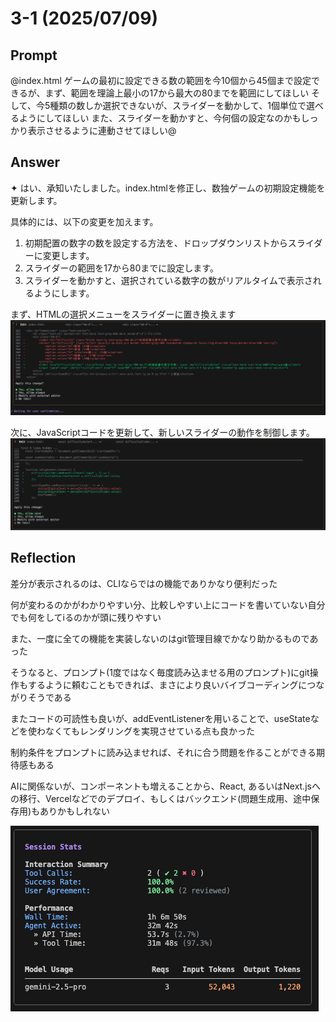 # 3-1 (2025/07/09)
## Prompt

@index.html
ゲームの最初に設定できる数の範囲を今10個から45個まで設定できるが、まず、範囲を理論上最小の17から最大の80までを範囲にしてほしい
そして、今5種類の数しか選択できないが、スライダーを動かして、1個単位で選べるようにしてほしい
また、スライダーを動かすと、今何個の設定なのかもしっかり表示させるように連動させてほしい@

## Answer
✦ はい、承知いたしました。index.htmlを修正し、数独ゲームの初期設定機能を更新します。

  具体的には、以下の変更を加えます。


   1. 初期配置の数字の数を設定する方法を、ドロップダウンリストからスライダーに変更します。
   2. スライダーの範囲を17から80までに設定します。
   3. スライダーを動かすと、選択されている数字の数がリアルタイムで表示されるようにします。


  まず、HTMLの選択メニューをスライダーに置き換えます
  ![alt text](answer3-1.png)

  次に、JavaScriptコードを更新して、新しいスライダーの動作を制御します。
  ![alt text](answer3-2.png)

## Reflection

差分が表示されるのは、CLIならではの機能でありかなり便利だった

何が変わるのかがわかりやすい分、比較しやすい上にコードを書いていない自分でも何をしてiるのかが頭に残りやすい

また、一度に全ての機能を実装しないのはgit管理目線でかなり助かるものであった

そうなると、プロンプト(1度ではなく毎度読み込ませる用のプロンプト)にgit操作もするように頼むこともできれば、まさにより良いバイブコーディングにつながりそうである

またコードの可読性も良いが、addEventListenerを用いることで、useStateなどを使わなくてもレンダリングを実現させている点も良かった

制約条件をプロンプトに読み込ませれば、それに合う問題を作ることができる期待感もある

AIに関係ないが、コンポーネントも増えることから、React, あるいはNext.jsへの移行、Vercelなどでのデプロイ、もしくはバックエンド(問題生成用、途中保存用)もありかもしれない

![alt text](tokenResult.png)
